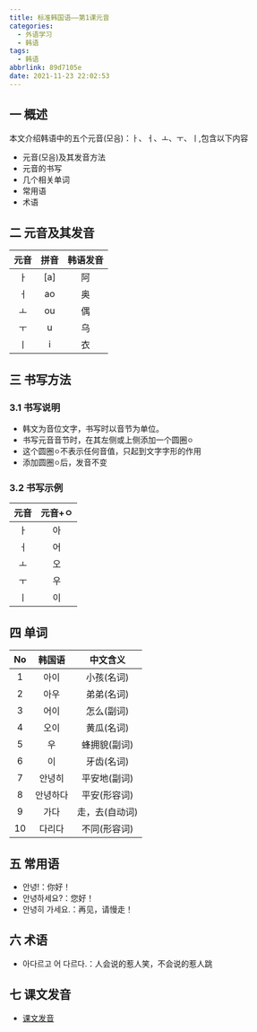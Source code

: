 ```yaml
---
title: 标准韩国语——第1课元音
categories:
  - 外语学习
  - 韩语
tags:
  - 韩语
abbrlink: 89d7105e
date: 2021-11-23 22:02:53
---
```

## 一 概述

本文介绍韩语中的五个元音(모음)：ㅏ、ㅓ、ㅗ、ㅜ、ㅣ,包含以下内容

* 元音(모음)及其发音方法
* 元音的书写
* 几个相关单词
* 常用语
* 术语

<!--more-->

## 二 元音及其发音

| 元音 | 拼音 | 韩语发音 |
| :--: | :--: | :------: |
|  ㅏ  | [a]  |    阿    |
|  ㅓ  |  ao  |    奥    |
|  ㅗ  |  ou  |    偶    |
|  ㅜ  |  u   |    乌    |
|  ㅣ  |  i   |    衣    |

## 三 书写方法

### 3.1 书写说明

* 韩文为音位文字，书写时以音节为单位。
* 书写元音音节时，在其左侧或上侧添加一个圆圈`ㅇ`
* 这个圆圈`ㅇ`不表示任何音值，只起到文字字形的作用
* 添加圆圈`ㅇ`后，发音不变

### 3.2 书写示例

| 元音 | 元音+ㅇ |
| :--: | :-----: |
|  ㅏ  |   아    |
|  ㅓ  |   어    |
|  ㅗ  |   오    |
|  ㅜ  |   우    |
|  ㅣ  |   이    |

## 四 单词

|  No  |  韩国语  |    中文含义    |
| :--: | :------: | :------------: |
|  1   |   아이   |   小孩(名词)   |
|  2   |   아우   |   弟弟(名词)   |
|  3   |   어이   |   怎么(副词)   |
|  4   |   오이   |   黄瓜(名词)   |
|  5   |    우    |  蜂拥貌(副词)  |
|  6   |    이    |   牙齿(名词)   |
|  7   |  안녕히  |  平安地(副词)  |
|  8   | 안녕하다 |  平安(形容词)  |
|  9   |   가다   | 走，去(自动词) |
|  10  |  다리다  |  不同(形容词)  |

## 五 常用语

* 안녕!：你好！
* 안녕하세요?：您好！
* 안녕히 가세요.：再见，请慢走！

## 六 术语

* 아다르고 어 다르다.：人会说的惹人笑，不会说的惹人跳

## 七 课文发音

* [课文发音](https://biz.cli.im/Pcview?name=https%3A%2F%2Fbiz.cli.im%2Ftest%2FDT485295%3Fcoding%3DH2mSVX%26qrurl%3Dhttp%253A%252F%252Fqr31.cn%252FH2mSVX%26gtype%3D2&time=1)



